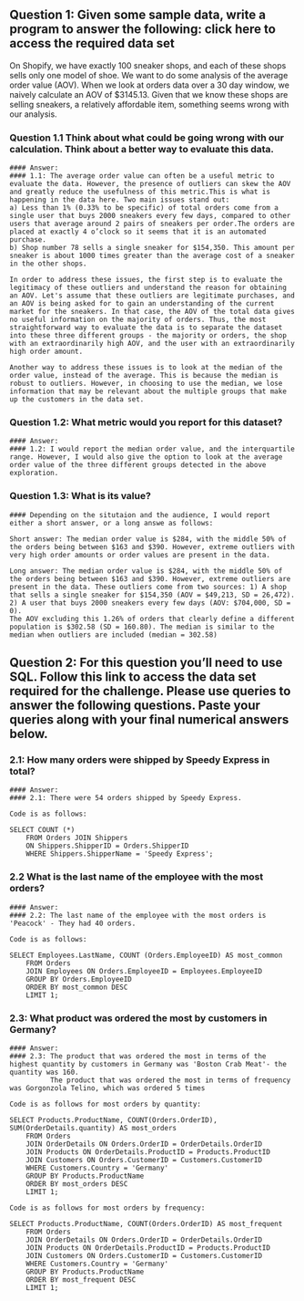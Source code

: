 ## Question 1: Given some sample data, write a program to answer the following: click here to access the required data set

On Shopify, we have exactly 100 sneaker shops, and each of these shops sells only one model of shoe. We want to do some analysis of the average order value (AOV). When we look at orders data over a 30 day window, we naively calculate an AOV of $3145.13. Given that we know these shops are selling sneakers, a relatively affordable item, something seems wrong with our analysis. 

### Question 1.1 Think about what could be going wrong with our calculation. Think about a better way to evaluate this data. 

    #### Answer:
    #### 1.1: The average order value can often be a useful metric to evaluate the data. However, the presence of outliers can skew the AOV and greatly reduce the usefulness of this metric.This is what is happening in the data here. Two main issues stand out:
    a) Less than 1% (0.33% to be specific) of total orders come from a single user that buys 2000 sneakers every few days, compared to other users that average around 2 pairs of sneakers per order.The orders are placed at exactly 4 o’clock so it seems that it is an automated purchase. 
    b) Shop number 78 sells a single sneaker for $154,350. This amount per sneaker is about 1000 times greater than the average cost of a sneaker in the other shops. 

    In order to address these issues, the first step is to evaluate the legitimacy of these outliers and understand the reason for obtaining an AOV. Let's assume that these outliers are legitimate purchases, and an AOV is being asked for to gain an understanding of the current market for the sneakers. In that case, the AOV of the total data gives no useful information on the majority of orders. Thus, the most straightforward way to evaluate the data is to separate the dataset into these three different groups - the majority or orders, the shop with an extraordinarily high AOV, and the user with an extraordinarily high order amount. 

    Another way to address these issues is to look at the median of the order value, instead of the average. This is because the median is robust to outliers. However, in choosing to use the median, we lose information that may be relevant about the multiple groups that make up the customers in the data set.   

   

### Question 1.2: What metric would you report for this dataset?

    #### Answer:
    #### 1.2: I would report the median order value, and the interquartile range. However, I would also give the option to look at the average order value of the three different groups detected in the above exploration. 

### Question 1.3: What is its value?

    #### Depending on the situtaion and the audience, I would report either a short answer, or a long answe as follows:

    Short answer: The median order value is $284, with the middle 50% of the orders being between $163 and $390. However, extreme outliers with very high order amounts or order values are present in the data.

    Long answer: The median order value is $284, with the middle 50% of the orders being between $163 and $390. However, extreme outliers are present in the data. These outliers come from two sources: 1) A shop that sells a single sneaker for $154,350 (AOV = $49,213, SD = 26,472). 2) A user that buys 2000 sneakers every few days (AOV: $704,000, SD = 0).
    The AOV excluding this 1.26% of orders that clearly define a different population is $302.58 (SD = 160.80). The median is similar to the median when outliers are included (median = 302.58)

## Question 2: For this question you’ll need to use SQL. Follow this link to access the data set required for the challenge. Please use queries to answer the following questions. Paste your queries along with your final numerical answers below.

### 2.1: How many orders were shipped by Speedy Express in total?

    #### Answer:
    #### 2.1: There were 54 orders shipped by Speedy Express.

    Code is as follows:
```
SELECT COUNT (*)
	FROM Orders JOIN Shippers 
    ON Shippers.ShipperID = Orders.ShipperID
    WHERE Shippers.ShipperName = 'Speedy Express';
```

### 2.2 What is the last name of the employee with the most orders?

    #### Answer:
    #### 2.2: The last name of the employee with the most orders is 'Peacock' - They had 40 orders.

    Code is as follows:
```
SELECT Employees.LastName, COUNT (Orders.EmployeeID) AS most_common
	FROM Orders
    JOIN Employees ON Orders.EmployeeID = Employees.EmployeeID
    GROUP BY Orders.EmployeeID
    ORDER BY most_common DESC
    LIMIT 1;
```

### 2.3: What product was ordered the most by customers in Germany?

    #### Answer:
    #### 2.3: The product that was ordered the most in terms of the highest quantity by customers in Germany was 'Boston Crab Meat'- the quantity was 160. 
              The product that was ordered the most in terms of frequency was Gorgonzola Telino, which was ordered 5 times

    Code is as follows for most orders by quantity:
```
SELECT Products.ProductName, COUNT(Orders.OrderID), SUM(OrderDetails.quantity) AS most_orders
    FROM Orders
    JOIN OrderDetails ON Orders.OrderID = OrderDetails.OrderID
    JOIN Products ON OrderDetails.ProductID = Products.ProductID
    JOIN Customers ON Orders.CustomerID = Customers.CustomerID
    WHERE Customers.Country = 'Germany'
    GROUP BY Products.ProductName
    ORDER BY most_orders DESC
    LIMIT 1;
```
    Code is as follows for most orders by frequency:

```
SELECT Products.ProductName, COUNT(Orders.OrderID) AS most_frequent
    FROM Orders
    JOIN OrderDetails ON Orders.OrderID = OrderDetails.OrderID
    JOIN Products ON OrderDetails.ProductID = Products.ProductID
    JOIN Customers ON Orders.CustomerID = Customers.CustomerID
    WHERE Customers.Country = 'Germany'
    GROUP BY Products.ProductName
    ORDER BY most_frequent DESC
    LIMIT 1;
```
